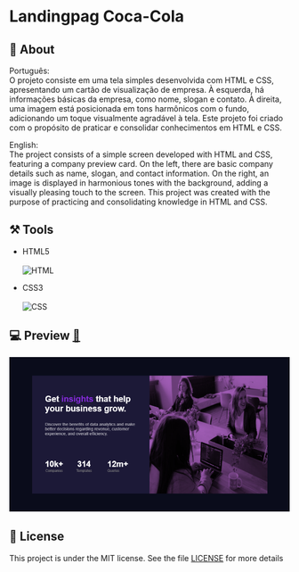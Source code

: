 # Landingpag Coca-Cola

## 📌 About ##
 

 Português:  <br>
O projeto consiste em uma tela simples desenvolvida com HTML e CSS, apresentando um cartão de visualização de empresa. À esquerda, há informações básicas da empresa, como nome, slogan e contato. À direita, uma imagem está posicionada em tons harmônicos com o fundo, adicionando um toque visualmente agradável à tela. Este projeto foi criado com o propósito de praticar e consolidar conhecimentos em HTML e CSS.

English: <br>
The project consists of a simple screen developed with HTML and CSS, featuring a company preview card. On the left, there are basic company details such as name, slogan, and contact information. On the right, an image is displayed in harmonious tones with the background, adding a visually pleasing touch to the screen. This project was created with the purpose of practicing and consolidating knowledge in HTML and CSS.


## ⚒️ Tools 

- HTML5 <br> <br>
![HTML](https://img.shields.io/badge/-HTML-0D1117?style=for-the-badge&logo=html5&labelColor=0D1117)&nbsp;

- CSS3 <br> <br>
![CSS](https://img.shields.io/badge/-CSS-0D1117?style=for-the-badge&logo=CSS3&logoColor=1572B6&labelColor=0D1117)&nbsp;

## 💻 Preview <a href="https://pceraa.github.io/preview-card-component/" target="_blank">🔗</a>

![alt text](image.png)

## 📃 License 

This project is under the MIT license. See the file [LICENSE](./LICENSE) for more details